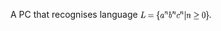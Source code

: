 A PC that recognises language 
<img src="L.jpg" alt="L" width="110" height="15" style="vertical-align:middle">.


